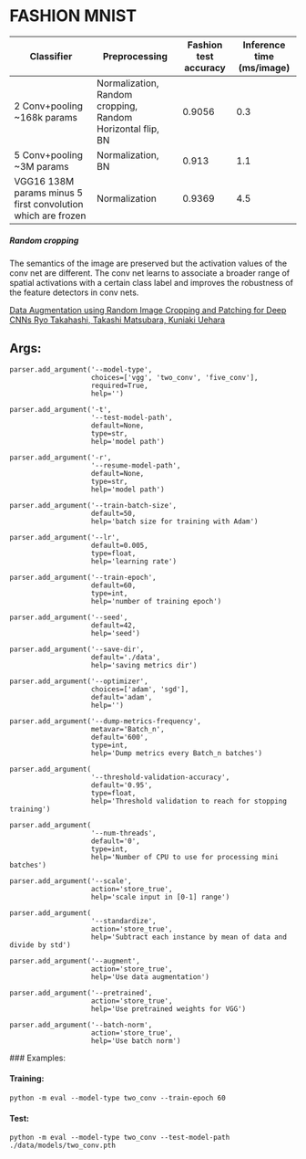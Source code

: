 # FASHION MNIST




| Classifier | Preprocessing | Fashion test accuracy | Inference time (ms/image) | 
| --- | --- | --- | --- | 
|2 Conv+pooling ~168k params | Normalization, Random cropping, Random Horizontal flip, BN | 0.9056 | 0.3 |
|5 Conv+pooling ~3M params | Normalization, BN | 0.913 | 1.1 |
|VGG16 138M params minus 5 first convolution which are frozen| Normalization| 0.9369| 4.5 |


##### Random cropping 

The semantics of the image are preserved but the activation values of the conv net are 
different. The conv net learns to associate a broader range of spatial activations with 
a certain class label and improves the robustness of the feature detectors in conv nets.

[Data Augmentation using Random Image Cropping and Patching for Deep CNNs
Ryo Takahashi, Takashi Matsubara, Kuniaki Uehara](https://arxiv.org/abs/1409.1556) 


## Args:
    parser.add_argument('--model-type',
                        choices=['vgg', 'two_conv', 'five_conv'],
                        required=True,
                        help='')

    parser.add_argument('-t',
                        '--test-model-path',
                        default=None,
                        type=str,
                        help='model path')

    parser.add_argument('-r',
                        '--resume-model-path',
                        default=None,
                        type=str,
                        help='model path')

    parser.add_argument('--train-batch-size',
                        default=50,
                        help='batch size for training with Adam')

    parser.add_argument('--lr',
                        default=0.005,
                        type=float,
                        help='learning rate')

    parser.add_argument('--train-epoch',
                        default=60,
                        type=int,
                        help='number of training epoch')

    parser.add_argument('--seed',
                        default=42,
                        help='seed')

    parser.add_argument('--save-dir',
                        default='./data',
                        help='saving metrics dir')

    parser.add_argument('--optimizer',
                        choices=['adam', 'sgd'],
                        default='adam',
                        help='')

    parser.add_argument('--dump-metrics-frequency',
                        metavar='Batch_n',
                        default='600',
                        type=int,
                        help='Dump metrics every Batch_n batches')

    parser.add_argument(
                        '--threshold-validation-accuracy',
                        default='0.95',
                        type=float,
                        help='Threshold validation to reach for stopping training')

    parser.add_argument(
                        '--num-threads',
                        default='0',
                        type=int,
                        help='Number of CPU to use for processing mini batches')

    parser.add_argument('--scale',
                        action='store_true',
                        help='scale input in [0-1] range')

    parser.add_argument(
                        '--standardize',
                        action='store_true',
                        help='Subtract each instance by mean of data and divide by std')

    parser.add_argument('--augment',
                        action='store_true',
                        help='Use data augmentation')

    parser.add_argument('--pretrained',
                        action='store_true',
                        help='Use pretrained weights for VGG')

    parser.add_argument('--batch-norm',
                        action='store_true',
                        help='Use batch norm')

### Examples:


#### Training:
`python -m eval --model-type two_conv --train-epoch 60`

#### Test:
`python -m eval --model-type two_conv --test-model-path ./data/models/two_conv.pth`
